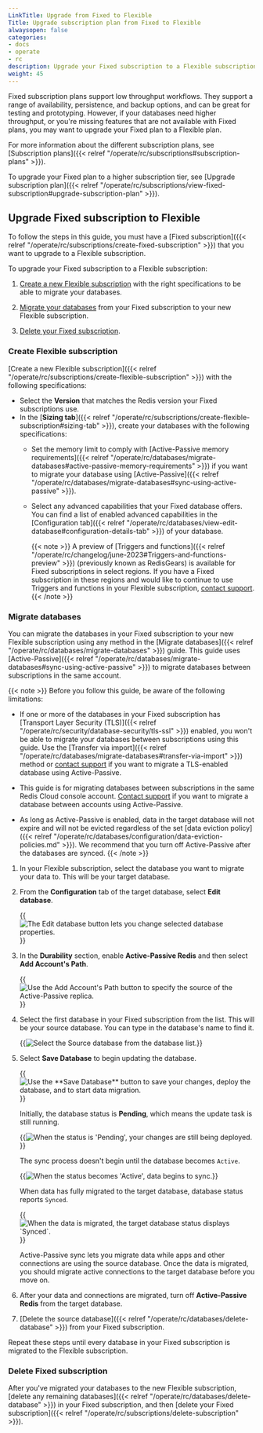 ```yaml
---
LinkTitle: Upgrade from Fixed to Flexible
Title: Upgrade subscription plan from Fixed to Flexible
alwaysopen: false
categories:
- docs
- operate
- rc
description: Upgrade your Fixed subscription to a Flexible subscription.
weight: 45
---
```


Fixed subscription plans support low throughput workflows. They support a range of availability, persistence, and backup options, and can be great for testing and prototyping. However, if your databases need higher throughput, or you're missing features that are not available with Fixed plans, you may want to upgrade your Fixed plan to a Flexible plan.

For more information about the different subscription plans, see [Subscription plans]({{< relref "/operate/rc/subscriptions#subscription-plans" >}}).

To upgrade your Fixed plan to a higher subscription tier, see [Upgrade subscription plan]({{< relref "/operate/rc/subscriptions/view-fixed-subscription#upgrade-subscription-plan" >}}).

## Upgrade Fixed subscription to Flexible

To follow the steps in this guide, you must have a [Fixed subscription]({{< relref "/operate/rc/subscriptions/create-fixed-subscription" >}}) that you want to upgrade to a Flexible subscription.

To upgrade your Fixed subscription to a Flexible subscription:

1. [Create a new Flexible subscription](#create-flexible-subscription) with the right specifications to be able to migrate your databases.

1. [Migrate your databases](#migrate-databases) from your Fixed subscription to your new Flexible subscription.

1. [Delete your Fixed subscription](#delete-fixed-subscription).

### Create Flexible subscription

[Create a new Flexible subscription]({{< relref "/operate/rc/subscriptions/create-flexible-subscription" >}}) with the following specifications:

- Select the **Version** that matches the Redis version your Fixed subscriptions use.
- In the [**Sizing tab**]({{< relref "/operate/rc/subscriptions/create-flexible-subscription#sizing-tab" >}}), create your databases with the following specifications:
    - Set the memory limit to comply with [Active-Passive memory requirements]({{< relref "/operate/rc/databases/migrate-databases#active-passive-memory-requirements" >}}) if you want to migrate your database using [Active-Passive]({{< relref "/operate/rc/databases/migrate-databases#sync-using-active-passive" >}}).
    - Select any advanced capabilities that your Fixed database offers. You can find a list of enabled advanced capabilities in the [Configuration tab]({{< relref "/operate/rc/databases/view-edit-database#configuration-details-tab" >}}) of your database.

        {{< note >}}
A preview of [Triggers and functions]({{< relref "/operate/rc/changelog/june-2023#Triggers-and-functions-preview" >}}) (previously known as RedisGears) is available for Fixed subscriptions in select regions. If you have a Fixed subscription in these regions and would like to continue to use Triggers and functions in your Flexible subscription, [contact support](https://redis.com/company/support/).
        {{< /note >}}

### Migrate databases

You can migrate the databases in your Fixed subscription to your new Flexible subscription using any method in the [Migrate databases]({{< relref "/operate/rc/databases/migrate-databases" >}}) guide. This guide uses [Active-Passive]({{< relref "/operate/rc/databases/migrate-databases#sync-using-active-passive" >}}) to migrate databases between subscriptions in the same account.

{{< note >}}
Before you follow this guide, be aware of the following limitations:

- If one or more of the databases in your Fixed subscription has [Transport Layer Security (TLS)]({{< relref "/operate/rc/security/database-security/tls-ssl" >}}) enabled, you won't be able to migrate your databases between subscriptions using this guide. Use the [Transfer via import]({{< relref "/operate/rc/databases/migrate-databases#transfer-via-import" >}}) method or [contact support](https://redis.com/company/support/) if you want to migrate a TLS-enabled database using Active-Passive.

- This guide is for migrating databases between subscriptions in the same Redis Cloud console account. [Contact support](https://redis.com/company/support/) if you want to migrate a database between accounts using Active-Passive.

- As long as Active-Passive is enabled, data in the target database will not expire and will not be evicted regardless of the set [data eviction policy]({{< relref "/operate/rc/databases/configuration/data-eviction-policies.md" >}}). We recommend that you turn off Active-Passive after the databases are synced. 
{{< /note >}}

1. In your Flexible subscription, select the database you want to migrate your data to. This will be your target database.

1. From the **Configuration** tab of the target database, select **Edit database**.

    {{<image filename="images/rc/button-database-edit.png" alt="The Edit database button lets you change selected database properties." >}}

1. In the **Durability** section, enable **Active-Passive Redis** and then select **Add Account's Path**.

    {{<image filename="images/rc/button-database-add-account-path.png" alt="Use the Add Account's Path button to specify the source of the Active-Passive replica." >}}

1. Select the first database in your Fixed subscription from the list. This will be your source database. You can type in the database's name to find it.

    {{<image filename="images/rc/database-add-account-path-list.png" alt="Select the Source database from the database list." >}}

1. Select **Save Database** to begin updating the database.

    {{<image filename="images/rc/button-database-save.png" alt="Use the **Save Database** button to save your changes, deploy the database, and to start data migration." >}}

    Initially, the database status is __Pending__, which means the update task is still running.  

    {{<image filename="images/rc/icon-database-update-status-pending.png" alt="When the status is 'Pending', your changes are still being deployed.">}}

    The sync process doesn't begin until the database becomes `Active`.  

    {{<image filename="images/rc/icon-database-update-status-active.png" alt="When the status becomes 'Active', data begins to sync." >}}

    When data has fully migrated to the target database, database status reports `Synced`.  

    {{<image filename="images/rc/migrate-data-status-synced.png" alt="When the data is migrated, the target database status displays `Synced`." >}}

    Active-Passive sync lets you migrate data while apps and other connections are using the source database. Once the data is migrated, you should migrate active connections to the target database before you move on.

1. After your data and connections are migrated, turn off **Active-Passive Redis** from the target database.

1. [Delete the source database]({{< relref "/operate/rc/databases/delete-database" >}}) from your Fixed subscription.

Repeat these steps until every database in your Fixed subscription is migrated to the Flexible subscription.

### Delete Fixed subscription

After you've migrated your databases to the new Flexible subscription, [delete any remaining databases]({{< relref "/operate/rc/databases/delete-database" >}}) in your Fixed subscription, and then [delete your Fixed subscription]({{< relref "/operate/rc/subscriptions/delete-subscription" >}}).



